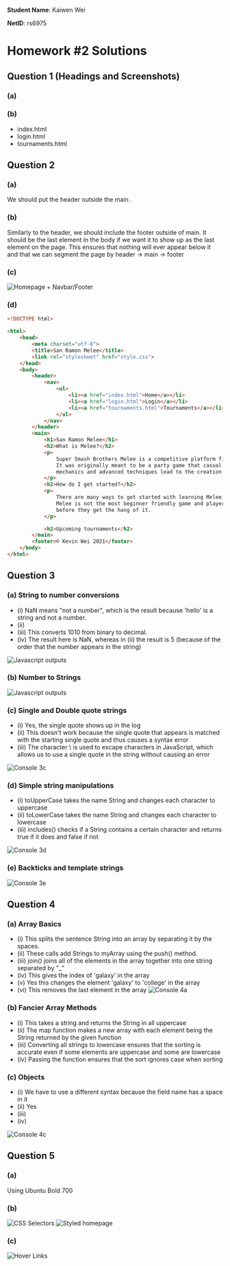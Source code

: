 **Student Name**:  Kaiwen Wei

**NetID**: rs6975

# Homework #2 Solutions

## Question 1 (Headings and Screenshots)

### (a) 


### (b) 
- index.html
- login.html
- tournaments.html
## Question 2

### (a) 
We should put the header outside the main .

### (b)
Similarly to the header, we should include the footer outside of main. It should be the last element in the body if we want it to 
show up as the last element on the page. This ensures that nothing will ever appear below it and that we can segment the page by header -> main -> footer
### (c)
![Homepage + Navbar/Footer](images/homepage.PNG)

### (d)
```html
<!DOCTYPE html>

<html>
    <head>
        <meta charset="utf-8">
        <title>San Ramon Melee</title>
        <link rel="stylesheet" href="style.css">
    </head>
    <body>
        <header>
            <nav>
                <ul>
                    <li><a href="index.html">Home</a></li>
                    <li><a href="login.html">Login</a></li>
                    <li><a href="tournaments.html">Tournaments</a></li>   
                </ul>
            </nav>
        </header>
        <main>
            <h1>San Ramon Melee</h1>
            <h2>What is Melee?</h2>
            <p>
                Super Smash Brothers Melee is a competitive platform fighting game for the Nintendo Gamecube.
                It was originally meant to be a party game that casual players could enjoy, but the depth of 
                mechanics and advanced techniques lead to the creation of a diehard competitive scene.
            </p>
            <h2>How do I get started?</h2>
            <p>
                There are many ways to get started with learning Melee, although it must be noted that
                Melee is not the most beginner friendly game and players will need to invest some time practicing
                before they get the hang of it.
            </p>

            <h2>Upcoming tournaments</h2>
        </main>
        <footer>© Kevin Wei 2021</footer>
    </body>
</html>
```

## Question 3

### (a) String to number conversions
- (i) NaN means "not a number", which is the result because 'hello' is a string and not a number.
- (ii) 
- (iii) This converts 1010 from binary to decimal.
- (iv) The result here is NaN, whereas in (ii) the result is 5 (because of the order that the number appears in the string)

![Javascript outputs](images/js.PNG)

### (b) Number to Strings

![Javascript outputs](images/3b.PNG)

### (c) Single and Double quote strings
- (i) Yes, the single quote shows up in the log
- (ii) This doesn't work because the single quote that appears is matched with the starting single quote and thus causes a syntax error
- (iii) The character \ is used to escape characters in JavaScript, which allows us to use a single quote in the string without causing an error

![Console 3c](images/3c.PNG)

### (d) Simple string manipulations
- (i) toUpperCase takes the name String and changes each character to uppercase
- (ii) toLowerCase takes the name String and changes each character to lowercase
- (iii) includes() checks if a String contains a certain character and returns true if it does and false if not

![Console 3d](images/3d.PNG)

### (e) Backticks and template strings

![Console 3e](images/3e.PNG)

## Question 4

### (a) Array Basics
- (i) This splits the sentence String into an array by separating it by the spaces.
- (ii) These calls add Strings to myArray using the push() method.
- (iii) join() joins all of the elements in the array together into one string separated by "_" 
- (iv) This gives the index of 'galaxy' in the array
- (v) Yes this changes the element 'galaxy' to 'college' in the array
- (vi) This removes the last element in the array
![Console 4a](images/4a.PNG)

### (b) Fancier Array Methods
- (i) This takes a string and returns the String in all uppercase
- (ii) The map function makes a new array with each element being the String returned by the given function 
- (iii) Converting all strings to lowercase ensures that the sorting is accurate even if some elements are uppercase and some are lowercase
- (iv) Passing the function ensures that the sort ignores case when sorting


### (c) Objects
- (i) We have to use a different syntax because the field name has a space in it
- (ii) Yes
- (iii) 
- (iv) 

![Console 4c](images/4c.PNG)

## Question 5

### (a) 
Using Ubuntu Bold 700

### (b)
![CSS Selectors](images/css.PNG)
![Styled homepage](images/index.PNG)

### (c)

![Hover Links](images/hover.png)

